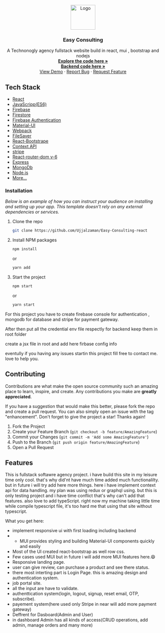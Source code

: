 <!-- PROJECT LOGO -->
<br />
<div align="center">
  <a href="#">
    <img src="https://image.freepik.com/free-vector/triangle-letter-ag-free-logo-design_8035-1.jpg" alt="Logo" width="80" height="80">
  </a>

  <h3 align="center">Easy Consulting</h3>

  <p align="center">
    A Technonogly agency fullstack website build in react, mui , bootstrap and nodejs 
    <br />
    <a href="https://github.com/Ujjalzaman/Easy-Consulting-react"><strong>Explore the code here »</strong></a>
    <br />
    <a href="https://github.com/Ujjalzaman/easy-consult-server-express-mongo"><strong>Backend code here »</strong></a>
    <br />
    <a href="https://wonderful-kowalevski-8c905c.netlify.app/">View Demo</a>
    ·
    <a href="https://github.com/Ujjalzaman/Easy-Consulting-react/issues">Report Bug</a>
    ·
    <a href="https://github.com/Ujjalzaman/Easy-Consulting-react/issues">Request Feature</a>
  </p>
</div>


## Tech Stack
- [React](https://facebook.github.io/react/)
- [JavaScripp(ES6)](https://facebook.github.io/react/)
- [Firebase](https://firebase.google.com/)
- [Firestore](https://firebase.google.com/docs/firestore)
- [Firebase Authentication](https://firebase.google.com/docs/auth)
- [Material-UI](https://material-ui.com/)
- [Webpack](https://webpack.js.org/)
- [FileSaver](https://www.npmjs.com/package/file-saver)
- [React-Bootstrape](#)
- [Context API](#)
- [stripe](#)
- [React-router-dom v-6](#)
- [Express](#)
- [MongoDb](#)
- [Node.js](#)
- [More...](#)

### Installation

_Below is an example of how you can instruct your audience on installing and setting up your app. This template doesn't rely on any external dependencies or services._

1. Clone the repo
   ```sh
   git clone https://github.com/Ujjalzaman/Easy-Consulting-react
   ```
2. Install NPM packages
   ```sh
   npm install
   ```
   or
   ```sh
   yarn add
   ```
   
3. Start the project
    ```sh
   npm start
   ```
   or
   ```sh
   yarn start
   ```
 <p align="left">For this project you have to create firebase console for authentication , mongodb for database and stripe for payment gateway.</p>
 <p>After then put all the credential env file respectly for backend keep them in root folder</p>
 <p>create a jsx file in root and add here firbase config info</p>
 <p>eventully if you having any issues startin this project fill free to contact me. love to help you.</p>
 
 
<!-- CONTRIBUTING -->
## Contributing

Contributions are what make the open source community such an amazing place to learn, inspire, and create. Any contributions you make are **greatly appreciated**.

If you have a suggestion that would make this better, please fork the repo and create a pull request. You can also simply open an issue with the tag "enhancement".
Don't forget to give the project a star! Thanks again!

1. Fork the Project
2. Create your Feature Branch (`git checkout -b feature/AmazingFeature`)
3. Commit your Changes (`git commit -m 'Add some AmazingFeature'`)
4. Push to the Branch (`git push origin feature/AmazingFeature`)
5. Open a Pull Request

<!-- ABOUT THE PROJECT -->
## Features
This is fullstack softawre agency project. i have build this site in my leisure time only cool. that's why did'nt have much time added much functionalilty. but in future i will try add here more things.
here i have implement context api for data handling. my plan was using redux or graphql using. but this is only testing project and i have time conflict that's why can't add that features.
also love to add typeScript. right now my machine taking little time while compile typescript file, it's too hard me that using that site without typescript.

What you get here:
* implement responsive ui with first loading including backend
* * MUI provides  styling and building Material-UI components quickly and easily
* Most of the UI created react-bootstrap as well row css.
* Few cases used MUI but in future i will add more MUI features here.:smile:
* Responsive landing page.
* user can give review, can purchase a product and see there status.
* there most interting part is Login Page. this is amazing design and authentication system.
* job portal site.
* all the input are have to validate.
* authenttication system(login, logout, signup, reset email, OTP, subscribe).
* payement system(here used only Stripe in near will add more payment gateway)
* Deffrent for Dasboard(Admin and User)
* in dashboard Admin has all kinds of access(CRUD operations, add admin, manage orders and many more)
